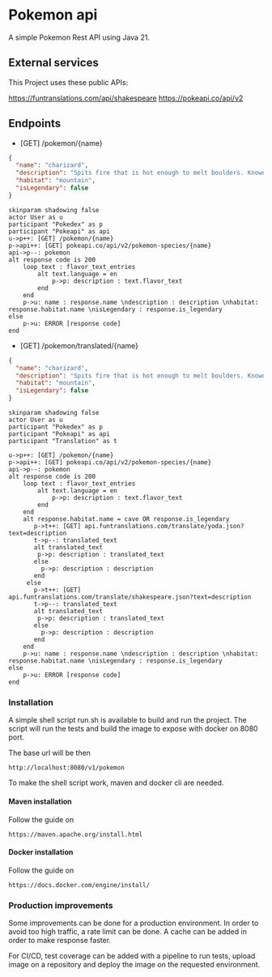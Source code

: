 # Pokemon api
A simple Pokemon Rest API using Java 21.

## External services
This Project uses these public APIs:

https://funtranslations.com/api/shakespeare
https://pokeapi.co/api/v2

## Endpoints

- [GET] /pokemon/{name}

```json
{
  "name": "charizard", 
  "description": "Spits fire that is hot enough to melt boulders. Known to cause forest fires unintentionally", 
  "habitat": "mountain", 
  "isLegendary": false
}
```

```plantuml
skinparam shadowing false
actor User as u
participant "Pokedex" as p
participant "Pokeapi" as api
u->p++: [GET] /pokemon/{name}
p->api++: [GET] pokeapi.co/api/v2/pokemon-species/{name}
api->p--: pokemon
alt response code is 200 
    loop text : flavor_text_entries
        alt text.language = en
            p->p: description : text.flavor_text
        end
    end
    p->u: name : response.name \ndescription : description \nhabitat: response.habitat.name \nisLegendary : response.is_legendary
else
    p->u: ERROR [response code]
end
```

- [GET] /pokemon/translated/{name}

```json
{
  "name": "charizard", 
  "description": "Spits fire that is hot enough to melt boulders. Known to cause forest fires unintentionally", 
  "habitat": "mountain", 
  "isLegendary": false
}
```

```plantuml
skinparam shadowing false
actor User as u
participant "Pokedex" as p
participant "Pokeapi" as api
participant "Translation" as t

u->p++: [GET] /pokemon/{name}
p->api++: [GET] pokeapi.co/api/v2/pokemon-species/{name}
api->p--: pokemon
alt response code is 200 
    loop text : flavor_text_entries
        alt text.language = en
            p->p: description : text.flavor_text
        end
    end
    alt response.habitat.name = cave OR response.is_legendary
       p->t++: [GET] api.funtranslations.com/translate/yoda.json?text=description
       t->p--: translated_text
       alt translated_text
        p->p: description : translated_text
       else
         p->p: description : description
       end
     else
       p->t++: [GET] api.funtranslations.com/translate/shakespeare.json?text=description
       t->p--: translated_text
       alt translated_text
        p->p: description : translated_text
       else
         p->p: description : description
       end
    end
    p->u: name : response.name \ndescription : description \nhabitat: response.habitat.name \nisLegendary : response.is_legendary
else
    p->u: ERROR [response code]
end
```

### Installation
A simple shell script run.sh is available to build and run the project.
The script will run the tests and build the image to expose with docker on 8080 port.

The base url will be then 
```url
http://localhost:8080/v1/pokemon
```

To make the shell script work, maven and docker cli are needed.

#### Maven installation
Follow the guide on
```url 
https://maven.apache.org/install.html
```

#### Docker installation
Follow the guide on
```url 
https://docs.docker.com/engine/install/
```

### Production improvements
Some improvements can be done for a production environment.
In order to avoid too high traffic, a rate limit can be done.
A cache can be added in order to make response faster.

For CI/CD, test coverage can be added with a pipeline to run tests, upload image on a repository and deploy the image on the requested environment. 
